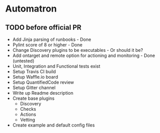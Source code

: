 # Automatron





## TODO before official PR

* Add Jinja parsing of runbooks - Done
* Pylint score of 8 or higher - Done
* Change Discovery plugins to be executables - Or should it be?
* Add ontarget and remote option for actioning and monitoring - Done (untested)
* Unit, Integration and Functional tests exist
* Setup Travis CI build
* Setup Waffle.io board
* Setup QuantifiedCode review
* Setup Gitter channel
* Write up Readme description
* Create base plugins
  * Discovery
  * Checks
  * Actions
  * Vetting
* Create example and default config files
